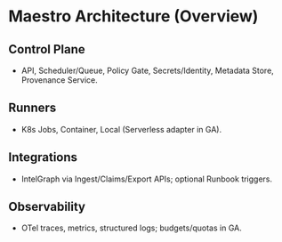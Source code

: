 # Maestro Architecture (Overview)

## Control Plane

- API, Scheduler/Queue, Policy Gate, Secrets/Identity, Metadata Store, Provenance Service.

## Runners

- K8s Jobs, Container, Local (Serverless adapter in GA).

## Integrations

- IntelGraph via Ingest/Claims/Export APIs; optional Runbook triggers.

## Observability

- OTel traces, metrics, structured logs; budgets/quotas in GA.
